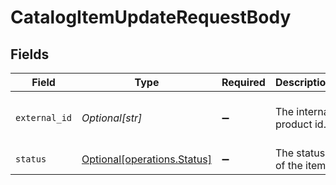 # CatalogItemUpdateRequestBody


## Fields

| Field                                                            | Type                                                             | Required                                                         | Description                                                      | Example                                                          |
| ---------------------------------------------------------------- | ---------------------------------------------------------------- | ---------------------------------------------------------------- | ---------------------------------------------------------------- | ---------------------------------------------------------------- |
| `external_id`                                                    | *Optional[str]*                                                  | :heavy_minus_sign:                                               | The internal product id.                                         | 491a66ec-6cf6-4fb7-a02c-7e4caa3d1942                             |
| `status`                                                         | [Optional[operations.Status]](../../models/operations/status.md) | :heavy_minus_sign:                                               | The status of the item.                                          | active                                                           |